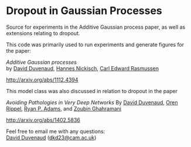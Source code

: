 Dropout in Gaussian Processes
==================================

Source for experiments in the Additive Gaussian process paper, as well as extensions relating to dropout.

This code was primarily used to run experiments and generate figures for the paper:

*Additive Gaussian processes*  
by
[David Duvenaud](http://mlg.eng.cam.ac.uk/duvenaud/),
[Hannes Nickisch](hannes.nickisch.org/),
[Carl Edward Rasmussen](learning.eng.cam.ac.uk/carl/‎)

http://arxiv.org/abs/1112.4394


This model class was also discussed in relation to dropout in the paper

*Avoiding Pathologies in Very Deep Networks*
By
[David Duvenaud](http://mlg.eng.cam.ac.uk/duvenaud/),
[Oren Rippel](http://math.mit.edu/~rippel/),
[Ryan P. Adams](http://people.seas.harvard.edu/~rpa/),
and
[Zoubin Ghahramani](http://mlg.eng.cam.ac.uk/zoubin/)

http://arxiv.org/abs/1402.5836


Feel free to email me with any questions:  
[David Duvenaud](http://mlg.eng.cam.ac.uk/duvenaud/) (dkd23@cam.ac.uk)  






